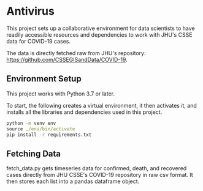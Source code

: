 # Antivirus

This project sets up a collaborative environment for data scientists to have readily accessible resources and dependencies to work with JHU's CSSE data for COVID-19 cases. 

The data is directly fetched raw from JHU's repository: https://github.com/CSSEGISandData/COVID-19.

## Environment Setup
This project works with Python 3.7 or later.

To start, the following creates a virtual environment, it then activates it, and installs all the libraries and dependencies used in this project. 

```cmd
python -m venv env
source ./env/bin/activate
pip install -r requirements.txt
```

## Fetching Data 
fetch_data.py gets timeseries data for confirmed, death, and recovered cases directly from JHU CSSE's COVID-19 repository in raw csv format. It then stores each list into a pandas dataframe object. 

